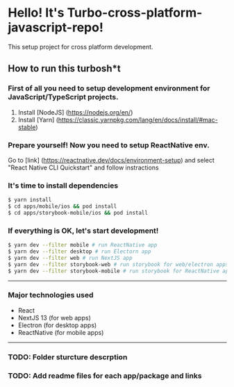 # Hello! It's Turbo-cross-platform-javascript-repo!

This setup project for cross platform development.

## How to run this turbosh*t

### First of all you need to setup development environment for JavaScript/TypeScript projects.
1. Install [NodeJS] (https://nodejs.org/en/)
2. Install [Yarn] (https://classic.yarnpkg.com/lang/en/docs/install/#mac-stable)


### Prepare yourself! Now you need to setup ReactNative env.
Go to [link] (https://reactnative.dev/docs/environment-setup) 
and select "React Native CLI Quickstart" and follow instractions

### It's time to install dependencies
```bash
$ yarn install
$ cd apps/mobile/ios && pod install
$ cd apps/storybook-mobile/ios && pod install
```

### If everything is OK, let's start development!
```bash 
$ yarn dev --filter mobile # run ReactNative app
$ yarn dev --filter desktop # run Electorn app
$ yarn dev --filter web # run NextJS app
$ yarn dev --filter storybook-web # run storybook for web/electron apps
$ yarn dev --filter storybook-mobile # run storybook for ReactNative app
```

---- 

### Major technologies used

- React
- NextJS 13 (for web apps)
- Electron (for desktop apps)
- ReactNative (for mobile apps)


----

### TODO: Folder sturcture descrption
### TODO: Add readme files for each app/package and links
